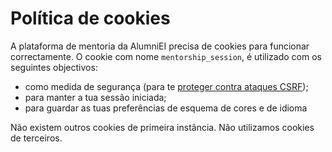 # Política de cookies

A plataforma de mentoria da AlumniEI precisa de cookies para funcionar
correctamente. O cookie com nome `mentorship_session`, é utilizado
com os seguintes objectivos:

- como medida de segurança (para te [proteger contra ataques CSRF](https://en.wikipedia.org/wiki/Cross-site_request_forgery#Double_Submit_Cookie));
- para manter a tua sessão iniciada;
- para guardar as tuas preferências de esquema de cores e de idioma

Não existem outros cookies de primeira instância. Não utilizamos cookies de terceiros.

